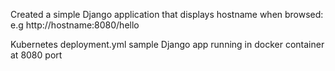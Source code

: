 Created a simple Django application that displays hostname when browsed: e.g http://hostname:8080/hello

Kubernetes deployment.yml sample 
Django app running in docker container at 8080 port

